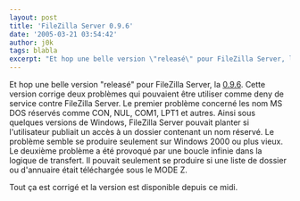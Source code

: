 ```yaml
---
layout: post
title: 'FileZilla Server 0.9.6'
date: '2005-03-21 03:54:42'
author: j0k
tags: blabla
excerpt: "Et hop une belle version \"releasé\" pour FileZilla Server, la [0.9.6](http://sourceforge.net/project/showfiles.php?group_id=21558&package_id=21737&release_id=314473).     \nCette version corrige deux problèmes qui pouvaient être utiliser comme deny de service contre FileZilla Server.   Le premier problème concerné les nom MS DOS réservés comme CON,      …"
---
```


Et hop une belle version "releasé" pour FileZilla Server, la [0.9.6](http://sourceforge.net/project/showfiles.php?group_id=21558&package_id=21737&release_id=314473).
Cette version corrige deux problèmes qui pouvaient être utiliser comme deny de service contre FileZilla Server.   Le premier problème concerné les nom MS DOS réservés comme CON, NUL, COM1, LPT1 et autres. Ainsi sous quelques versions de Windows, FileZilla Server pouvait planter si l'utilisateur publiait un accès à un dossier contenant un nom réservé. Le problème semble se produire seulement sur Windows 2000 ou plus vieux.     Le deuxième problème a été provoqué par une boucle infinie dans la logique de transfert. Il pouvait seulement se produire si une liste de dossier ou d'annuaire était téléchargée sous le MODE Z.

Tout ça est corrigé et la version est disponible depuis ce midi.
